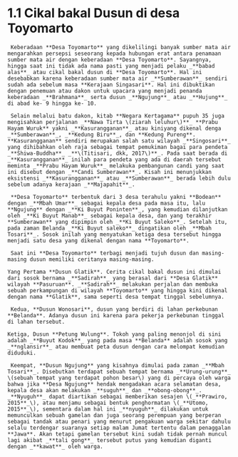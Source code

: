 # 1.1 Cikal bakal Dusun di desa Toyomarto

     Keberadaan **Desa Toyomarto** yang dikelilingi banyak sumber mata air mengarahkan persepsi seseorang kepada hubungan erat antara penamaan sumber mata air dengan keberadaan **Desa Toyomarto**. Sayangnya, hingga saat ini tidak ada nama pasti yang menjadi pelaku _**babad alas**_ atau cikal bakal dusun di **Desa Toyomarto**. Hal ini desebabkan karena keberadaan sumber mata air _**Sumberawan**_ sendiri sudah ada sebelum masa **Kerajaan Singasari**. Hal ini dibuktikan dengan penemuan atau dakon untuk upacara yang menjadi penanda keberadaan _**Brahmana**_ serta dusun _**Ngujung**_ atau _**Hujung**_ di abad ke- 9 hingga ke- 10.

     Selain melalui batu dakon, kitab **Negara Kertagama** pupuh 35 juga mengisahkan perjalanan _**Nawa Tirta \(ziarah leluhur\)**_ **Prabu Hayam Wuruk** yakni _**Kasurangganan**_ atau kiniyang dikenal denga _**Sumberawan**_, _**Kedung Biru**_, dan **Kedung Pureng**. **Kasurangganan** sendiri merupakan salah satu wilayah _**Singosari**_ yang dihibahkan oleh raja sebagai tempat pemukiman bagai para pendeta _**Shiwa-Buddha**_ _**\(Titisari, dkk, 2017\)**_. Pada saat berada di _**Kasurangganan**_ inilah para pendeta yang ada di daerah tersebut meminta _**Prabu Hayam Wuruk**_ melakuka pembangunan candi yang saat ini disebut dengan _**Candi Sumberawan**_. Kisah ini menunjukkan eksistensi _**Kasurangganan**_ atau _**Sumberawan**_ berada lebih dulu sebelum adanya kerajaan _**Majapahit**_.

     **Desa Toyomarto** terbentuk dari 3 desa terahulu yakni **Bodean** dengan _**Mbah Umar**_ sebagai kepala desa pada masa itu, lalu **Ngujung** dengan _**Ki Buyut Poninten**_, yang kemudian dilanjutkan oleh _**Ki Buyut Manab**_ sebagai kepala desa, dan yang terakhir **Sumberawan** yang dipimpin oleh _**Ki Buyut Saleko**_. Setelah itu, pada zaman Belanda _**Ki Buyut saleko**_ dingatikan oleh _**Mbah Tosari**_. Sosok inilah yang menyatukan ketiga desa tersebut hingga menjadi satu desa yang dikenal dengan nama **Toyomarto**.

     Saat ini **Desa Toyomarto** terbagi menjadi tujuh dusun dan masing-masing dusun memiliki ceritanya masing-masing.

    Yang Pertama **Dusun Glatik**. Cerita cikal bakal dusun ini dimulai dari sosok bernama _**Sadirah**_ yang berasal dari **Desa Glatik** wilayah **Pasuruan**. _**Sadirah**_ melakukan perjalan dan membuka sebuah perkampungan di wilayah **Toyomarto** yang hingga kini dikenal dengan nama **Glatik**, sama seperti desa tempat tinggal sebelumnya.

     Kedua, **Dusun Wonosari**, dusun yang berdiri di lahan perkebunan **Belanda**. Adanya dusun ini karena para pekerja perkebunan tinggal di lahan tersebut.

    Ketiga, Dusun **Petung Wulung**. Tokoh yang paling menonjol di sini adalah _**Buyut Kodok**_ yang pada masa **Belanda** adalah sosok yang _**nglansir**_ atau membuat peta dusun dengan cara melompat kemudian diduduki.

     Keempat, **Dusun Ngujung** yang kisahnya dimulai pada zaman _**Mbah Tosari**_. Disebutkan terdapat sebuah tempat bernama _**Urung-urung**_ \(sebuah tempat yang terdapat pohon besar\) yang di percaya oleh warga bahwa jika **Desa Ngujung** hendak mengadakan acara selamatan desa, kepala desa akan melakukan _**suguh**_ dan _**obong-obong**_. _**Nyuguh**_ dapat diartikan sebagai memberikan sesajen \(_**Prawiro, 2015**_\), atau menjamu sebagai bentuk penghormatan \(_**Utomo, 2015**_\), sementara dalam hal ini _**nyuguh**_ dilakukan untuk memunculkan sebuah gamelan dan juga seorang perempuan yang berperan sebagai tandak atau penari yang menurut pengakuan warga sekitar dahulu selalu terdengar suaranya setiap malam Jumat tertentu dalam penaggalan **Jawa**. Akan tetapi gamelan tersebut kini sudah tidak pernah muncul lagi akibat _**tali gong**_ tersebut putus yang kemudian diganti dengan _**kawat**_ oleh warga.

